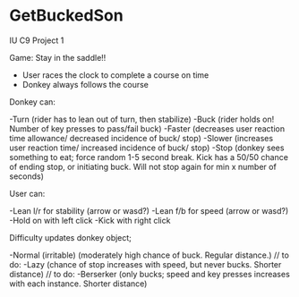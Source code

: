 # GetBuckedSon
IU C9 Project 1


Game: Stay in the saddle!! 
- User races the clock to complete a course on time 
- Donkey always follows the course 

 

Donkey can:  

-Turn (rider has to lean out of turn, then stabilize) 
-Buck (rider holds on! Number of key presses to pass/fail buck) 
-Faster (decreases user reaction time allowance/ decreased incidence of buck/ stop) 
-Slower (increases user reaction time/ increased incidence of buck/ stop) 
-Stop (donkey sees something to eat; force random 1-5 second break. Kick has a 50/50 chance of ending stop, or initiating buck. Will not stop again for min x number of seconds) 

 

User can: 

-Lean l/r for stability (arrow or wasd?) 
-Lean f/b for speed (arrow or wasd?) 
-Hold on with left click 
-Kick with right click 
 

Difficulty updates donkey object; 

-Normal (irritable) (moderately high chance of buck. Regular distance.) 
// to do: -Lazy (chance of stop increases with speed, but never bucks. Shorter distance) 
// to do: -Berserker (only bucks; speed and key presses increases with each instance. Shorter distance) 